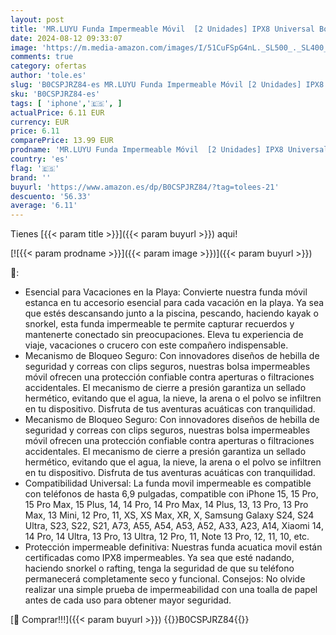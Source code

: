```yaml
---
layout: post
title: 'MR.LUYU Funda Impermeable Móvil  [2 Unidades] IPX8 Universal Bolsa Estanca Móvil Funda Movil Agua para iPhone 15 Pro MAX 14 Pro 13 Galaxy S24 S23 S22 Ultra Funda Acuatica Movil hasta 6 9  '
date: 2024-08-12 09:33:07
image: 'https://m.media-amazon.com/images/I/51CuFSpG4nL._SL500_._SL400_.jpg'
comments: true
category: ofertas
author: 'tole.es'
slug: 'B0CSPJRZ84-es MR.LUYU Funda Impermeable Móvil [2 Unidades] IPX8...'
sku: 'B0CSPJRZ84-es'
tags: [ 'iphone','🇪🇸', ]
actualPrice: 6.11 EUR
currency: EUR
price: 6.11
comparePrice: 13.99 EUR
prodname: 'MR.LUYU Funda Impermeable Móvil  [2 Unidades] IPX8 Universal Bolsa Estanca Móvil Funda Movil Agua para iPhone 15 Pro MAX 14 Pro 13 Galaxy S24 S23 S22 Ultra Funda Acuatica Movil hasta 6 9  '
country: 'es'
flag: '🇪🇸'
brand: ''
buyurl: 'https://www.amazon.es/dp/B0CSPJRZ84/?tag=tolees-21'
descuento: '56.33'
average: '6.11'
---
```


Tienes [{{< param title >}}]({{< param buyurl >}}) aqui!

[![{{< param prodname >}}]({{< param image >}})]({{< param buyurl >}})

🔎:

- Esencial para Vacaciones en la Playa: Convierte nuestra funda móvil estanca en tu accesorio esencial para cada vacación en la playa. Ya sea que estés descansando junto a la piscina, pescando, haciendo kayak o snorkel, esta funda impermeable te permite capturar recuerdos y mantenerte conectado sin preocupaciones. Eleva tu experiencia de viaje, vacaciones o crucero con este compañero indispensable.
- Mecanismo de Bloqueo Seguro: Con innovadores diseños de hebilla de seguridad y correas con clips seguros, nuestras bolsa impermeables móvil ofrecen una protección confiable contra aperturas o filtraciones accidentales. El mecanismo de cierre a presión garantiza un sellado hermético, evitando que el agua, la nieve, la arena o el polvo se infiltren en tu dispositivo. Disfruta de tus aventuras acuáticas con tranquilidad.
- Mecanismo de Bloqueo Seguro: Con innovadores diseños de hebilla de seguridad y correas con clips seguros, nuestras bolsa impermeables móvil ofrecen una protección confiable contra aperturas o filtraciones accidentales. El mecanismo de cierre a presión garantiza un sellado hermético, evitando que el agua, la nieve, la arena o el polvo se infiltren en tu dispositivo. Disfruta de tus aventuras acuáticas con tranquilidad.
- Compatibilidad Universal: La funda movil impermeable es compatible con teléfonos de hasta 6,9 pulgadas, compatible con iPhone 15, 15 Pro, 15 Pro Max, 15 Plus, 14, 14 Pro, 14 Pro Max, 14 Plus, 13, 13 Pro, 13 Pro Max, 13 Mini, 12 Pro, 11, XS, XS Max, XR, X, Samsung Galaxy S24, S24 Ultra, S23, S22, S21, A73, A55, A54, A53, A52, A33, A23, A14, Xiaomi 14, 14 Pro, 14 Ultra, 13 Pro, 13 Ultra, 12 Pro, 11, Note 13 Pro, 12, 11, 10, etc.
- Protección impermeable definitiva: Nuestras funda acuatica movil están certificadas como IPX8 impermeables. Ya sea que esté nadando, haciendo snorkel o rafting, tenga la seguridad de que su teléfono permanecerá completamente seco y funcional. Consejos: No olvide realizar una simple prueba de impermeabilidad con una toalla de papel antes de cada uso para obtener mayor seguridad.

[🛒 Comprar!!!]({{< param buyurl >}})
{{<world>}}B0CSPJRZ84{{</world>}}

